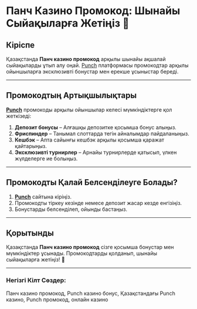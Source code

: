 # Панч Казино Промокод: Шынайы Сыйақыларға Жетіңіз 🎫

## Кіріспе

Қазақстанда **Панч казино промокод** арқылы шынайы ақшалай сыйақыларды ұтып алу оңай. [Punch](https://betpunch1.com/d638d6d39) платформасы промокодтар арқылы ойыншыларға эксклюзивті бонустар мен ерекше ұсыныстар береді.

---

## Промокодтың Артықшылықтары

**[Punch](https://betpunch1.com/d638d6d39)** промокоды арқылы ойыншылар келесі мүмкіндіктерге қол жеткізеді:

1. **Депозит бонусы** – Алғашқы депозитке қосымша бонус алыңыз.
2. **Фриспиндер** – Танымал слоттарда тегін айналымдар пайдаланыңыз.
3. **Кешбэк** – Апта сайынғы кешбэк арқылы қосымша қаражат қайтарыңыз.
4. **Эксклюзивті турнирлер** – Арнайы турнирлерде қатысып, үлкен жүлделерге ие болыңыз.

---

## Промокодты Қалай Белсенділеуге Болады?

1. **[Punch](https://betpunch1.com/d638d6d39)** сайтына кіріңіз.
2. Промокодты тіркеу кезінде немесе депозит жасар кезде енгізіңіз.
3. Бонустарды белсенділеп, ойынды бастаңыз.

---

## Қорытынды

Қазақстанда **Панч казино промокод** сізге қосымша бонустар мен мүмкіндіктер ұсынады. Промокодтарды қолданып, шынайы сыйақыларға жетіңіз! 🎉

---

### Негізгі Кілт Сөздер:
Панч казино промокод, Punch казино бонус, Қазақстандағы Punch казино, Punch промокод, онлайн казино

